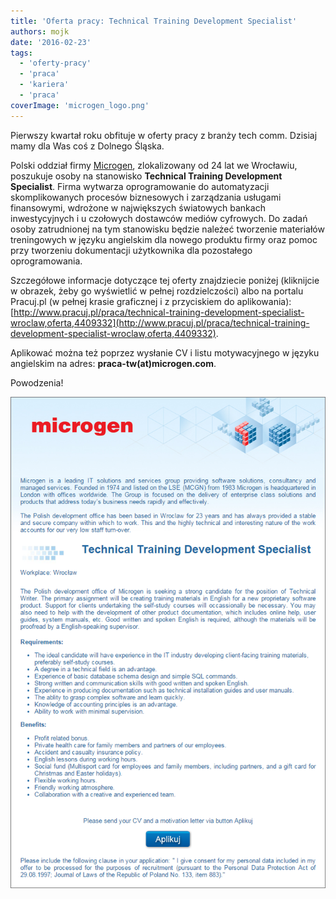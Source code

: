 ```yaml
---
title: 'Oferta pracy: Technical Training Development Specialist'
authors: mojk
date: '2016-02-23'
tags:
  - 'oferty-pracy'
  - 'praca'
  - 'kariera'
  - 'praca'
coverImage: 'microgen_logo.png'
---
```


Pierwszy kwartał roku obfituje w oferty pracy z branży tech comm. Dzisiaj mamy
dla Was coś z Dolnego Śląska.

<!--truncate-->

Polski oddział firmy [Microgen](https://www.microgen.com/uk-en/), zlokalizowany
od 24 lat we Wrocławiu, poszukuje osoby na stanowisko **Technical Training
Development Specialist**. Firma wytwarza oprogramowanie do automatyzacji
skomplikowanych procesów biznesowych i zarządzania usługami finansowymi,
wdrożone w największych światowych bankach inwestycyjnych i u czołowych
dostawców mediów cyfrowych. Do zadań osoby zatrudnionej na tym stanowisku będzie
należeć tworzenie materiałów treningowych w języku angielskim dla nowego
produktu firmy oraz pomoc przy tworzeniu dokumentacji użytkownika dla
pozostałego oprogramowania.

Szczegółowe informacje dotyczące tej oferty znajdziecie poniżej (kliknijcie w
obrazek, żeby go wyświetlić w pełnej rozdzielczości) albo na portalu Pracuj.pl
(w pełnej krasie graficznej i z przyciskiem do aplikowania):
[http://www.pracuj.pl/praca/technical-training-development-specialist-wroclaw,oferta,4409332](http://www.pracuj.pl/praca/technical-training-development-specialist-wroclaw,oferta,4409332).

Aplikować można też poprzez wysłanie CV i listu motywacyjnego w języku
angielskim na adres: **praca-tw(at)microgen.com**.

Powodzenia!

[![oferta_microgen](images/oferta_microgen.png)](http://techwriter.pl/wp-content/uploads/2016/02/oferta_microgen.png)
